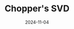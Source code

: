 ---
title: Chopper's SVD
date: 2024-11-04

weapon: 
-
    attachment: Optic
    item: Pinpoint Hybrid
-
    attachment: Muzzle
    item: Suppressor
-
    attachment: Barrel
    item: Long Barrel
-
    attachment: Magazine
    item: Extended Mag II
-
    attachment: Comb
    item: Commando Riser
-
    attachment: Stock
    item: Balanced Stock
-
    attachment: Laser
    item: Strelok Laser
-
    attachment: Fire Mods
    item: Rapid Fire  

tags: weaponBuild
---